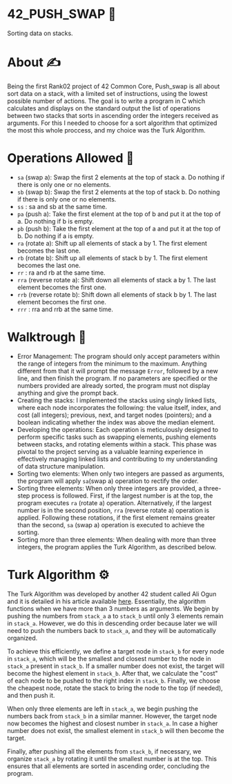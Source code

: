 # 42_PUSH_SWAP 🔄
Sorting data on stacks.
# About ✍
Being the first Rank02 project of 42 Common Core, Push_swap is all about sort data on a stack, with a limited set of instructions, using the lowest possible number of actions. 
The goal is to write a program in C which calculates and displays on the standard output the list of operations between two stacks that sorts in ascending order the integers received as arguments.
For this I needed to choose for a sort algorithm that optimized the most this whole proccess, and my choice was the Turk Algorithm.
# Operations Allowed 🔀
- `sa` (swap a): Swap the first 2 elements at the top of stack a. Do nothing if there is only one or no elements.
- `sb` (swap b): Swap the first 2 elements at the top of stack b. Do nothing if there is only one or no elements.
- `ss` : sa and sb at the same time.
- `pa` (push a): Take the first element at the top of b and put it at the top of a. Do nothing if b is empty.
- `pb` (push b): Take the first element at the top of a and put it at the top of b. Do nothing if a is empty.
- `ra` (rotate a): Shift up all elements of stack a by 1. The first element becomes the last one.
- `rb` (rotate b): Shift up all elements of stack b by 1. The first element becomes the last one.
- `rr` : ra and rb at the same time.
- `rra` (reverse rotate a): Shift down all elements of stack a by 1. The last element becomes the first one.
- `rrb` (reverse rotate b): Shift down all elements of stack b by 1. The last element becomes the first one.
- `rrr` : rra and rrb at the same time.
#  Walktrough 🧩
- Error Management: The program should only accept parameters within the range of integers from the minimum to the maximum. Anything different from that it will prompt the message ``Error``, followed by a new line, and then finish the program. If no parameters are specified or the numbers provided are already sorted, the program must not display anything and give the prompt back.
- Creating the stacks: I implemented the stacks using singly linked lists, where each node incorporates the following: the value itself, index, and cost (all integers); previous, next, and target nodes (pointers); and a boolean indicating whether the index was above the median element.
- Developing the operations: Each operation is meticulously designed to perform specific tasks such as swapping elements, pushing elements between stacks, and rotating elements within a stack. This phase was pivotal to the project serving as a valuable learning experience in effectively managing linked lists and contributing to my understanding of data structure manipulation.
- Sorting two elements: When only two integers are passed as arguments, the program will apply ``sa``(swap a) operation to rectify the order.
- Sorting three elements: When only three integers are provided, a three-step process is followed. First, if the largest number is at the top, the program executes ``ra`` (rotate a) operation. Alternatively, if the largest number is in the second position, ``rra`` (reverse rotate a) operation is applied. Following these rotations, if the first element remains greater than the second, ``sa`` (swap a) operation is executed to achieve the sorting.
- Sorting more than three elements: When dealing with more than three integers, the program applies the Turk Algorithm, as described below.
# Turk Algorithm ⚙️
The Turk Algorithm was developed by another 42 student called Ali Ogun  and it is detailed in his article available [here](https://medium.com/@ayogun/push-swap-c1f5d2d41e97). Essentially, the algorithm functions when we have more than 3 numbers as arguments. We begin by pushing the numbers from ``stack_a`` a to ``stack_b`` until only 3 elements remain in ``stack_a``. However, we do this in descending order because later we will need to push the numbers back to ``stack_a``, and they will be automatically organized.

To achieve this efficiently, we define a target node in ``stack_b`` for every node in ``stack_a``, which will be the smallest and closest number to the node in ``stack_a`` present in ``stack_b``. If a smaller number does not exist, the target will become the highest element in ``stack_b``. After that, we calculate the "cost" of each node to be pushed to the right index in ``stack_b``. Finally, we choose the cheapest node, rotate the stack to bring the node to the top (if needed), and then push it.

When only three elements are left in ``stack_a``, we begin pushing the numbers back from ``stack_b`` in a similar manner. However, the target node now becomes the highest and closest number in ``stack_a``. In case a higher number does not exist, the smallest element in ``stack_b`` will then become the target.

Finally, after pushing all the elements from ``stack_b``, if necessary, we organize ``stack_a`` by rotating it until the smallest number is at the top. This ensures that all elements are sorted in ascending order, concluding the program.

